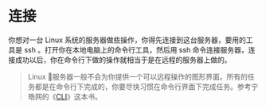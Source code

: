 # 连接

你想对一台 Linux 系统的服务器做些操作，你得先连接到这台服务器，要用的工具是 ssh 。打开你在本地电脑上的命令行工具，然后用 ssh 命令连接服务器，连接成功以后，你在命令行下做的操作就相当于是在远程的服务器上做的。

> Linux 服务器一般不会为你提供一个可以远程操作的图形界面。所有的任务都是在命令行下完成的，你要尽快习惯在命令行界面下完成任务。参考宁皓网的《[CLI](https://cli.ninghao.net/)》这本书。



